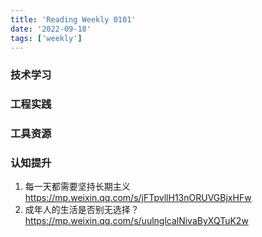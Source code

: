 ```yaml
---
title: 'Reading Weekly 0101'
date: '2022-09-18'
tags: ['weekly']
---
```


### 技术学习

### 工程实践

### 工具资源

### 认知提升

1. 每一天都需要坚持长期主义 https://mp.weixin.qq.com/s/jFTpvllH13nORUVGBjxHFw
2. 成年人的生活是否别无选择？ https://mp.weixin.qq.com/s/uulnglcalNivaByXQTuK2w
